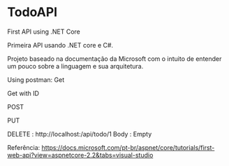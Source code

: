 # TodoAPI
First API using .NET Core

Primeira API usando .NET core e C#.

Projeto baseado na documentação da Microsoft com o intuito de entender um pouco sobre a linguagem e sua arquitetura.

Using postman:
Get

Get with ID

POST

PUT


DELETE :
http://localhost:<PORT>/api/todo/1
Body :
Empty

Referência:
https://docs.microsoft.com/pt-br/aspnet/core/tutorials/first-web-api?view=aspnetcore-2.2&tabs=visual-studio
